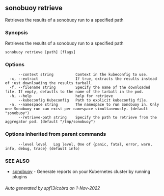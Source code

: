 ## sonobuoy retrieve

Retrieves the results of a sonobuoy run to a specified path

### Synopsis

Retrieves the results of a sonobuoy run to a specified path

```
sonobuoy retrieve [path] [flags]
```

### Options

```
      --context string          Context in the kubeconfig to use.
  -x, --extract                 If true, extracts the results instead of just downloading the results tarball.
  -f, --filename string         Specify the name of the downloaded file. If empty, defaults to the name of the tarball in the pod.
  -h, --help                    help for retrieve
      --kubeconfig Kubeconfig   Path to explicit kubeconfig file.
  -n, --namespace string        The namespace to run Sonobuoy in. Only one Sonobuoy run can exist per namespace simultaneously. (default "sonobuoy")
      --retrieve-path string    Specify the path to retrieve from the aggregator pod. (default "/tmp/sonobuoy")
```

### Options inherited from parent commands

```
      --level level   Log level. One of {panic, fatal, error, warn, info, debug, trace} (default info)
```

### SEE ALSO

* [sonobuoy](sonobuoy.md)	 - Generate reports on your Kubernetes cluster by running plugins

###### Auto generated by spf13/cobra on 1-Nov-2022
